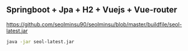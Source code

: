 ## Springboot + Jpa + H2 + Vuejs + Vue-router

https://github.com/seolminsu90/seolminsu/blob/master/buildfile/seol-latest.jar
```bash
java -jar seol-latest.jar
```



